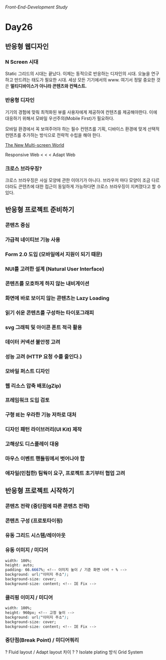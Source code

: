 ###### Front-End-Development Study

# Day26 

## 반응형 웹디자인

### N Screen 시대
Static 그리드의 시대는 끝났다. 이제는 동적으로 반응하는 디자인의 시대. 오늘을 연구하고 만드려는 태도가 필요한 시대. 세상 모든 기기에서의 www. 여기서 정말 중요한 것은 **멀티디바이스가 아니라 콘텐츠와 컨텍스트.**

### 반응형 디자인
기기의 경험에 맞춰 최적화된 뷰를 사용자에게 제공하여 컨텐츠를 제공해야한다. 이에 대응하기 위해서 모바일 우선주의(Mobile First)가 필요하다.

모바일 환경에서 꼭 보여주어야 하는 필수 컨텐츠를 기획, 디바이스 환경에 맞게 선택적 컨텐츠를 추가하는 방식으로 전략적 수립을 해야 한다.

[The New Multi-screen World](https://ssl.gstatic.com/think/docs/the-new-multi-screen-world-study_research-studies.pdf)

Responsive Web <  <  < Adapt Web

### 크로스 브라우징?
크로스 브라우징은 사실 모양에 관한 이야기가 아니다. 브라우저 마다 모양이 조금 다르더라도 콘텐츠에 대한 접근이 동일하게 가능하다면 크로스 브라우징이 지켜졌다고 할 수 있다.

## 반응형 프로젝트 준비하기

### 콘텐츠 중심
### 가급적 네이티브 기능 사용
### Form 2.0 도입 (모바일에서 지원이 되기 때문)
### NUI를 고려한 설계 (Natural User Interface)
### 콘텐츠를 모호하게 하지 않는 내비게이션
### 화면에 바로 보이지 않는 콘텐츠는 Lazy Loading 
### 읽기 쉬운 콘텐츠를 구성하는 타이포그래피
### svg 그래픽 및 아이콘 폰트 적극 활용
### 데이터 커넥션 불안정 고려
### 성능 고려 (HTTP 요청 수를 줄인다.)
### 모바일 퍼스트 디자인
### 웹 리소스 압축 배포(gZip)
### 프레임워크 도입 검토
### 구형 IE는 우라한 기능 저하로 대처
### 디자인 패턴 라이브러리(UI Kit) 제작
### 고해상도 디스플레이 대응
### 마우스 이벤트 핸들링에서 벗어나야 함
### 애자일(민첩한) 팀웍이 요구, 프로젝트 초기부터 협업 고려

## 반응형 프로젝트 시작하기
### 콘텐츠 전략 (중단점에 따른 콘텐츠 전략)
### 콘텐츠 구성 (프로토타이핑)
### 유동 그리드 시스템/레이아웃
### 유동 이미지 / 미디어
```css
width: 100%;
height: auto;
padding: 66.6667%; <!-- 이미지 높이 / 기준 화면 너비 + % --> 
background: url("이미지 주소");
background-size: cover;
background-size: content; <!-- IE Fix -->
```
### 클리핑 이미지 / 미디어 
```css
width: 100%;
height: 960px; <!-- 고정 높이 -->
background: url("이미지 주소");
background-size: cover;
background-size: content; <!-- IE Fix -->
```

### 중단점(Break Point) / 미디어쿼리



? Fluid layout / Adapt layout 차이 ?
? Isolate plating 방식 Grid System
